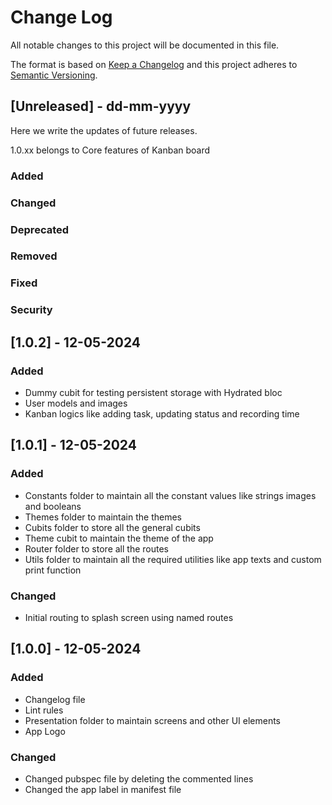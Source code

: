 # Change Log
All notable changes to this project will be documented in this file.

The format is based on [Keep a Changelog](http://keepachangelog.com/)
and this project adheres to [Semantic Versioning](http://semver.org/).

## [Unreleased] - dd-mm-yyyy
Here we write the updates of future releases.

1.0.xx belongs to Core features of Kanban board

### Added

### Changed

### Deprecated

### Removed

### Fixed

### Security





## [1.0.2] - 12-05-2024

### Added
- Dummy cubit for testing persistent storage with Hydrated bloc
- User models and images
- Kanban logics like adding task, updating status and recording time



## [1.0.1] - 12-05-2024

### Added
- Constants folder to maintain all the constant values like strings images and booleans
- Themes folder to maintain the themes
- Cubits folder to store all the general cubits
- Theme cubit to maintain the theme of the app
- Router folder to store all the routes
- Utils folder to maintain all the required utilities like app texts and custom print function

### Changed
- Initial routing to splash screen using named routes



## [1.0.0] - 12-05-2024

### Added
- Changelog file
- Lint rules
- Presentation folder to maintain screens and other UI elements
- App Logo

### Changed
- Changed pubspec file by deleting the commented lines
- Changed the app label in manifest file